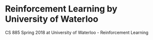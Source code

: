 # Reinforcement Learning by University of Waterloo
CS 885 Spring 2018 at University of Waterloo - Reinforcement Learning
